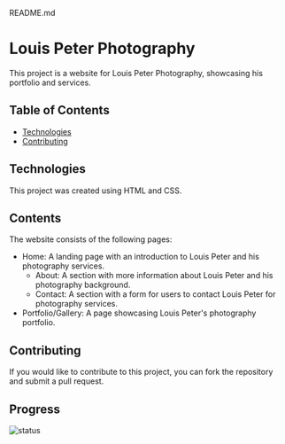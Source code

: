 README.md

# Louis Peter Photography

This project is a website for Louis Peter Photography, showcasing his portfolio and services.

## Table of Contents

- [Technologies](#technologies)
- [Contributing](#contributing)

## Technologies

This project was created using HTML and CSS.

## Contents

The website consists of the following pages:

- Home: A landing page with an introduction to Louis Peter and his photography services.
  + About: A section with more information about Louis Peter and his photography background.
  + Contact: A section with a form for users to contact Louis Peter for photography services.
- Portfolio/Gallery: A page showcasing Louis Peter's photography portfolio.


## Contributing

If you would like to contribute to this project, you can fork the repository and submit a pull request.

## Progress

![status](https://img.shields.io/badge/status-ongoing-orange?style=flat-square)
